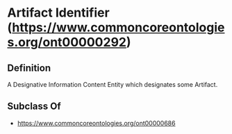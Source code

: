 # Artifact Identifier (https://www.commoncoreontologies.org/ont00000292)

## Definition
A Designative Information Content Entity which designates some Artifact.

## Subclass Of
- https://www.commoncoreontologies.org/ont00000686

